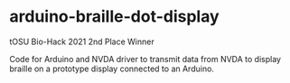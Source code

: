 # arduino-braille-dot-display
 tOSU Bio-Hack 2021 2nd Place Winner
 
 Code for Arduino and NVDA driver to transmit data from NVDA to display braille on a prototype display connected to an Arduino.
